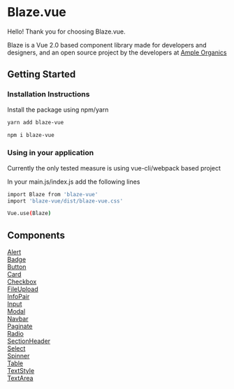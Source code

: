 # Blaze.vue
Hello! Thank you for choosing Blaze.vue.

Blaze is a Vue 2.0 based component library made for developers and designers, and an open source project by the developers at [Ample Organics](https://ampleorganics.com/careers/)

## Getting Started
### Installation Instructions
Install the package using npm/yarn

  ```sh
  yarn add blaze-vue
  ```
  ```sh
  npm i blaze-vue
  ```
### Using in your application
Currently the only tested measure is using vue-cli/webpack based project

In your main.js/index.js add the following lines

  ```sh
  import Blaze from 'blaze-vue'
  import 'blaze-vue/dist/blaze-vue.css'

  Vue.use(Blaze)
  ```

## Components
[Alert](/components/Alert.html)\
[Badge](/components/Badge.html)\
[Button](/components/Button.html)\
[Card](/components/Card.html)\
[Checkbox](/components/Checkbox.html)\
[FileUpload](/components/FileUpload.html)\
[InfoPair](/components/InfoPair.html)\
[Input](/components/Input.html)\
[Modal](/components/Modal.html)\
[Navbar](/components/Navbar.html)\
[Paginate](/components/Paginate.html)\
[Radio](/components/Radio.html)\
[SectionHeader](/components/SectionHeader.html)\
[Select](/components/Select.html)\
[Spinner](/components/Spinner.html)\
[Table](/components/Table.html)\
[TextStyle](/components/TextStyle.html)\
[TextArea](/components/TextArea.html)
